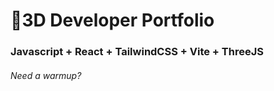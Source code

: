# 🚀3D Developer Portfolio

### Javascript + React + TailwindCSS + Vite + ThreeJS
###### Need a warmup?
